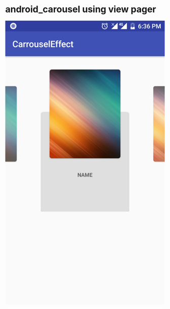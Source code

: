 # android_carousel using view pager
<img src="https://github.com/vigneshwaran9494/android_carousel/blob/master/screenshot/Screenshot.png?sanitize=true&raw=true" />
